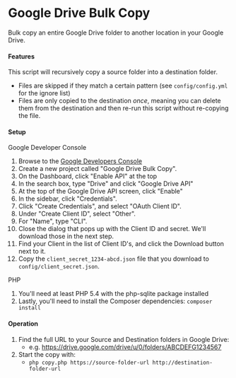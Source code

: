 Google Drive Bulk Copy
======================

Bulk copy an entire Google Drive folder to another location in your Google Drive.

#### Features

This script will recursively copy a source folder into a destination folder.

* Files are skipped if they match a certain pattern (see `config/config.yml` for the ignore list)
* Files are only copied to the destination *once*, meaning you can delete them from the destination and then re-run this script without re-copying the file.

#### Setup

Google Developer Console

1. Browse to the [Google Developers Console](https://console.developers.google.com)
1. Create a new project called "Google Drive Bulk Copy".
1. On the Dashboard, click "Enable API" at the top
1. In the search box, type "Drive" and click "Google Drive API"
1. At the top of the Google Drive API screen, click "Enable"
1. In the sidebar, click "Credentials".
1. Click "Create Credentials", and select "OAuth Client ID".
1. Under "Create Client ID", select "Other".
1. For "Name", type "CLI".
1. Close the dialog that pops up with the Client ID and secret. We'll download those in the next step.
1. Find your Client in the list of Client ID's, and click the Download button next to it.
1. Copy the `client_secret_1234-abcd.json` file that you download to `config/client_secret.json`.

PHP

1. You'll need at least PHP 5.4 with the php-sqlite package installed
1. Lastly, you'll need to install the Composer dependencies: `composer install`

#### Operation

1. Find the full URL to your Source and Destination folders in Google Drive:
    * e.g. https://drive.google.com/drive/u/0/folders/ABCDEFG1234567
1. Start the copy with:
    * `php copy.php https://source-folder-url http://destination-folder-url`
